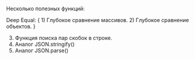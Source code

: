 Несколько полезных функций:

Deep Equal:
{
    1) Глубокое сравнение массивов.
    2) Глубокое сравнение объектов.
}

3) Функция поиска пар скобок в строке.
4) Аналог JSON.stringify()
5) Аналог JSON.parse()